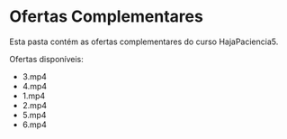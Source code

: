 # Ofertas Complementares

Esta pasta contém as ofertas complementares do curso HajaPaciencia5.

Ofertas disponíveis:
- 3.mp4
- 4.mp4
- 1.mp4
- 2.mp4
- 5.mp4
- 6.mp4
